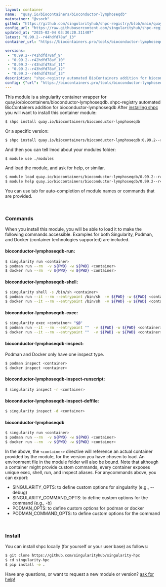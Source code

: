 ```yaml
---
layout: container
name:  "quay.io/biocontainers/bioconductor-lymphoseqdb"
maintainer: "@vsoch"
github: "https://github.com/singularityhub/shpc-registry/blob/main/quay.io/biocontainers/bioconductor-lymphoseqdb/container.yaml"
config_url: "https://raw.githubusercontent.com/singularityhub/shpc-registry/main/quay.io/biocontainers/bioconductor-lymphoseqdb/container.yaml"
updated_at: "2025-02-04 03:30:20.311407"
latest: "0.99.2--r44hdfd78af_13"
container_url: "https://biocontainers.pro/tools/bioconductor-lymphoseqdb"

versions:
 - "0.99.2--r41hdfd78af_9"
 - "0.99.2--r42hdfd78af_10"
 - "0.99.2--r43hdfd78af_11"
 - "0.99.2--r43hdfd78af_12"
 - "0.99.2--r44hdfd78af_13"
description: "shpc-registry automated BioContainers addition for bioconductor-lymphoseqdb"
config: {"url": "https://biocontainers.pro/tools/bioconductor-lymphoseqdb", "maintainer": "@vsoch", "description": "shpc-registry automated BioContainers addition for bioconductor-lymphoseqdb", "latest": {"0.99.2--r44hdfd78af_13": "sha256:3decf987aceacfd41f93096c0a51edf4c6325e2c049b59f454b3a2c62c68dcbf"}, "tags": {"0.99.2--r41hdfd78af_9": "sha256:103f70f01cb108bd40de2f8b00ecd2b56ffc27c6f73438234b7ecad2ce4b3dc6", "0.99.2--r42hdfd78af_10": "sha256:efd2a5b57b593dbcc64d28bfaa8cb9f6db130fc30336cbf03eac3afd5d21c58c", "0.99.2--r43hdfd78af_11": "sha256:95d1f5b1616652ff65efab8ab3978ea1b648136da242fae15c6fbbb30c5914f8", "0.99.2--r43hdfd78af_12": "sha256:3ff489129ec8ebd41dd3056f4f8b46a644b7e718a43f9b06a5ff3b1cf33d5c83", "0.99.2--r44hdfd78af_13": "sha256:3decf987aceacfd41f93096c0a51edf4c6325e2c049b59f454b3a2c62c68dcbf"}, "docker": "quay.io/biocontainers/bioconductor-lymphoseqdb"}
---
```


This module is a singularity container wrapper for quay.io/biocontainers/bioconductor-lymphoseqdb.
shpc-registry automated BioContainers addition for bioconductor-lymphoseqdb
After [installing shpc](#install) you will want to install this container module:


```bash
$ shpc install quay.io/biocontainers/bioconductor-lymphoseqdb
```

Or a specific version:

```bash
$ shpc install quay.io/biocontainers/bioconductor-lymphoseqdb:0.99.2--r44hdfd78af_13
```

And then you can tell lmod about your modules folder:

```bash
$ module use ./modules
```

And load the module, and ask for help, or similar.

```bash
$ module load quay.io/biocontainers/bioconductor-lymphoseqdb/0.99.2--r44hdfd78af_13
$ module help quay.io/biocontainers/bioconductor-lymphoseqdb/0.99.2--r44hdfd78af_13
```

You can use tab for auto-completion of module names or commands that are provided.

<br>

### Commands

When you install this module, you will be able to load it to make the following commands accessible.
Examples for both Singularity, Podman, and Docker (container technologies supported) are included.

#### bioconductor-lymphoseqdb-run:

```bash
$ singularity run <container>
$ podman run --rm  -v ${PWD} -w ${PWD} <container>
$ docker run --rm  -v ${PWD} -w ${PWD} <container>
```

#### bioconductor-lymphoseqdb-shell:

```bash
$ singularity shell -s /bin/sh <container>
$ podman run --it --rm --entrypoint /bin/sh  -v ${PWD} -w ${PWD} <container>
$ docker run --it --rm --entrypoint /bin/sh  -v ${PWD} -w ${PWD} <container>
```

#### bioconductor-lymphoseqdb-exec:

```bash
$ singularity exec <container> "$@"
$ podman run --it --rm --entrypoint ""  -v ${PWD} -w ${PWD} <container> "$@"
$ docker run --it --rm --entrypoint ""  -v ${PWD} -w ${PWD} <container> "$@"
```

#### bioconductor-lymphoseqdb-inspect:

Podman and Docker only have one inspect type.

```bash
$ podman inspect <container>
$ docker inspect <container>
```

#### bioconductor-lymphoseqdb-inspect-runscript:

```bash
$ singularity inspect -r <container>
```

#### bioconductor-lymphoseqdb-inspect-deffile:

```bash
$ singularity inspect -d <container>
```



#### bioconductor-lymphoseqdb

```bash
$ singularity run <container>
$ podman run --rm  -v ${PWD} -w ${PWD} <container>
$ docker run --rm  -v ${PWD} -w ${PWD} <container>
```


In the above, the `<container>` directive will reference an actual container provided
by the module, for the version you have chosen to load. An environment file in the
module folder will also be bound. Note that although a container
might provide custom commands, every container exposes unique exec, shell, run, and
inspect aliases. For anycommands above, you can export:

 - SINGULARITY_OPTS: to define custom options for singularity (e.g., --debug)
 - SINGULARITY_COMMAND_OPTS: to define custom options for the command (e.g., -b)
 - PODMAN_OPTS: to define custom options for podman or docker
 - PODMAN_COMMAND_OPTS: to define custom options for the command

<br>

### Install

You can install shpc locally (for yourself or your user base) as follows:

```bash
$ git clone https://github.com/singularityhub/singularity-hpc
$ cd singularity-hpc
$ pip install -e .
```

Have any questions, or want to request a new module or version? [ask for help!](https://github.com/singularityhub/singularity-hpc/issues)